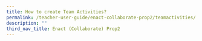 ```yaml
---
title: How to create Team Activities?
permalink: /teacher-user-guide/enact-collaborate-prop2/teamactivities/
description: ""
third_nav_title: Enact (Collaborate) Prop2
---
```

